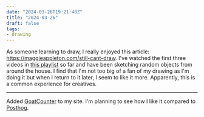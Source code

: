 ```yaml
---
date: "2024-03-26T19:21:48Z"
title: "2024-03-26"
draft: false
tags:
- drawing
---
```


As someone learning to draw, I really enjoyed this article: <https://maggieappleton.com/still-cant-draw>.
I've watched the first three videos in [this playlist](https://www.youtube.com/playlist?list=PL1HIh25sbqZnkA1T09UtVHoyjYaMJuK0a) so far and have been sketching random objects from around the house.
I find that I'm not too big of a fan of my drawing as I'm doing it but when I return to it later, I seem to like it more.
Apparently, this is a common experience for creatives.

---

Added [GoatCounter](https://www.goatcounter.com/) to my site.
I'm planning to see how I like it compared to [Posthog](https://posthog.com/).